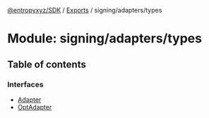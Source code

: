 [@entropyxyz/SDK](../README.md) / [Exports](../modules.md) / signing/adapters/types

# Module: signing/adapters/types

## Table of contents

### Interfaces

- [Adapter](../interfaces/signing_adapters_types.Adapter.md)
- [OptAdapter](../interfaces/signing_adapters_types.OptAdapter.md)
